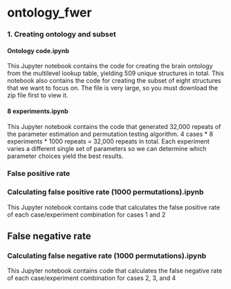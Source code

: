 # ontology_fwer

### 1. Creating ontology and subset

#### Ontology code.ipynb
This Jupyter notebook contains the code for creating the brain ontology from the multilevel lookup table, yielding 509 unique structures in total. This notebook also contains the code for creating the subset of eight structures that we want to focus on. The file is very large, so you must download the zip file first to view it. 

#### 8 experiments.ipynb
This Jupyter notebook contains the code that generated 32,000 repeats of the parameter estimation and permutation testing algorithm. 4 cases * 8 experiments * 1000 repeats = 32,000 repeats in total. Each experiment varies a different single set of parameters so we can determine which parameter choices yield the best results.

### False positive rate

### Calculating false positive rate (1000 permutations).ipynb
This Jupyter notebook contains code that calculates the false positive rate of each case/experiment combination for cases 1 and 2 

## False negative rate

### Calculating false negative rate (1000 permutations).ipynb
This Jupyter notebook contains code that calculates the false negative rate of each case/experiment combination for cases 2, 3, and 4
